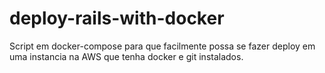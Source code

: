 # deploy-rails-with-docker
Script em docker-compose para que facilmente possa se fazer deploy em uma instancia na AWS que tenha docker e git instalados.
